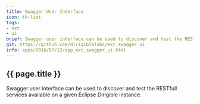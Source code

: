 ```yaml
---
title: Swagger User Interface
icon: th-list
tags:
- ext
- ui
brief: Swagger user interface can be used to discover and test the RESTfull services available on a given Eclipse Dirigible instance
git: https://github.com/dirigiblelabs/ext_swagger_ui
info: apps/2016/07/12/app_ext_swagger_ui.html
---
```


{{ page.title }}
---


Swagger user interface can be used to discover and test the RESTfull services available on a given Eclipse Dirigible instance.


<br><br>
